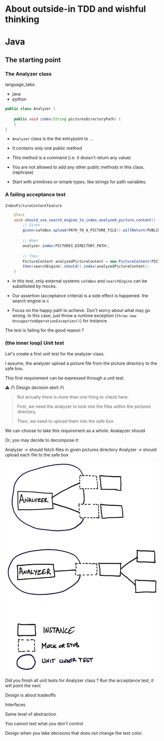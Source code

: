# About outside-in TDD and wishful thinking



# Java

## The starting point

### The Analyzer class

language_tabs:
  - java
  - python
```java
public class Analyzer {

    public void index(String picturesDirectoryPath) {
    }
}
```


* `Analyzer` class is the the entrypoint to ...
* It contains only one public method
* This method is a command (i.e. it doesn't return any value)

* You are not allowed to add any other public methods in this class. (rephrase)
* Start with primitives or simple types, like strings for path variables.

### A failing acceptance test

`IndexPictureContentFeature`

```java
    @Test
    void should_use_search_engine_to_index_analyzed_picture_content() {
        // Given
        given(safeBox.upload(PATH_TO_A_PICTURE_FILE)).willReturn(PUBLISHED_PICTURE_URL);

        // When
        analyzer.index(PICTURES_DIRECTORY_PATH);

        // Then
        PictureContent analyzedPictureContent = new PictureContent(PICTURE_FILE_NAME, PUBLISHED_PICTURE_URL, TEXT_IN_PICTURE);
        then(searchEngine).should().index(analyzedPictureContent);
    }
```

* In this test, only external systems `safeBox` and `searchEngine` can be substituted by mocks.
* Our assertion (acceptance criteria) is a side effect is happened. the search engine is c

* Focus on the happy path to achieve. Don't worry about what may go wrong. In this case, just throw a runtime exception (`throw new UnsupportedOperationException()`) for instance.

The test is failing for the good reason ?

### (the inner loop) Unit test

Let's create a first unit test for the analyzer class.

I assume, the analyzer upload a picture file from the picture directory to the safe box.

This first requirement can be expressed through a unit test.

:warning: /!\ Design decision alert /!\

> But actually there is more than one thing to check here.
>
> First, we need the analyzer to look into the files within the pictures directory.
>
> Then, we need to upload them into the safe box.

We can choose to take this requirement as a whole:
Analayzer should 

Or, you may decide to decompose it:

Analyzer -> should fetch files in given pictures directory
Analyzer -> should upload each file to the safe box

![design decision](illustrations/design-decision.jpg)


Did you finish all unit tests for Analyzer class ?
Run the acceptance test, it will point the next 


Design is about tradeoffs

Interfaces

Same level of abstraction

You cannot test what you don't control

Design when you take decisions that does not change the test color.